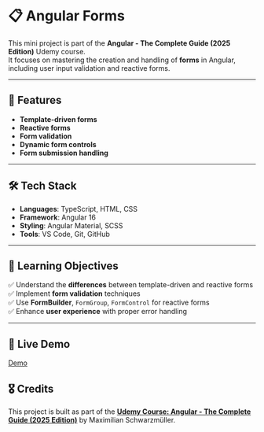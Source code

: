 # 📋 Angular Forms

This mini project is part of the **Angular - The Complete Guide (2025 Edition)** Udemy course.  
It focuses on mastering the creation and handling of **forms** in Angular, including user input validation and reactive forms.

---

## 📌 Features

- **Template-driven forms**  
- **Reactive forms**  
- **Form validation**  
- **Dynamic form controls**  
- **Form submission handling**  

---

## 🛠️ Tech Stack

- **Languages**: TypeScript, HTML, CSS  
- **Framework**: Angular 16  
- **Styling**: Angular Material, SCSS  
- **Tools**: VS Code, Git, GitHub  

---

## 🎯 Learning Objectives

✅ Understand the **differences** between template-driven and reactive forms  
✅ Implement **form validation** techniques  
✅ Use **FormBuilder**, `FormGroup`, `FormControl` for reactive forms  
✅ Enhance **user experience** with proper error handling  

---

## 🚀 Live Demo

[Demo](https://flavia3107.github.io/angular-forms/)

## 🎖️ Credits

This project is built as part of the [**Udemy Course: Angular - The Complete Guide (2025 Edition)**](https://www.udemy.com/course-dashboard-redirect/?course_id=756150) by Maximilian Schwarzmüller.


